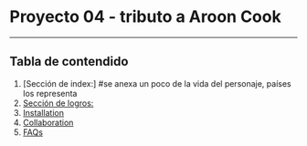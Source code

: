 # Proyecto 04 - tributo a Aroon Cook 
***



## Tabla de contendido
1. [Sección de index:] #se anexa un poco de la vida del personaje, países los representa
2. [Sección de logros:](#technologies)
3. [Installation](#installation)
4. [Collaboration](#collaboration)
5. [FAQs](#faqs)


